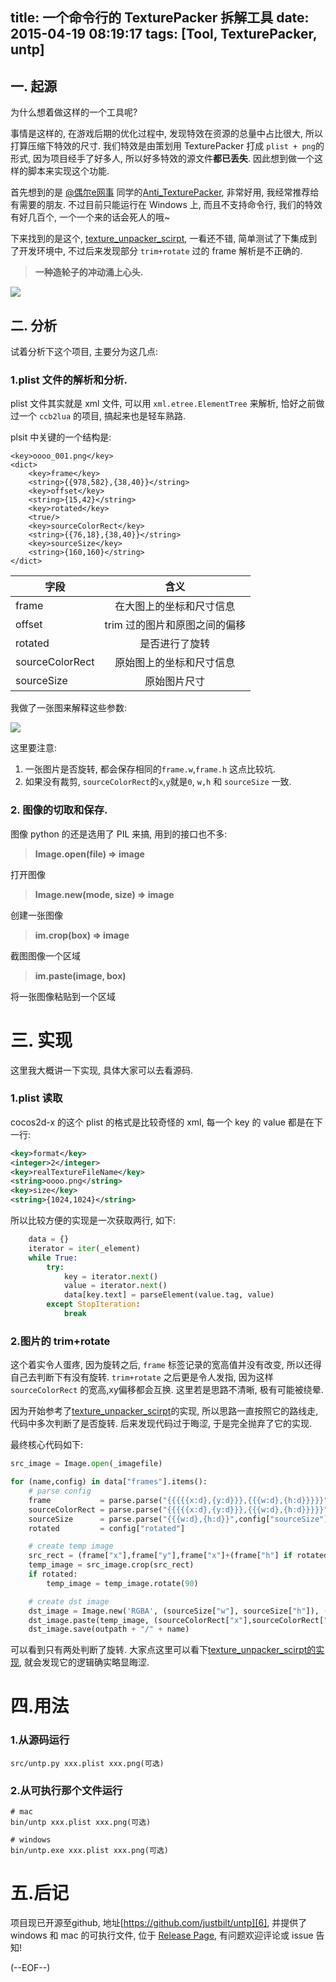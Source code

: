 title: 一个命令行的 TexturePacker 拆解工具
date: 2015-04-19 08:19:17
tags: [Tool, TexturePacker, untp]
---

## 一. 起源

为什么想着做这样的一个工具呢? 

事情是这样的, 在游戏后期的优化过程中, 发现特效在资源的总量中占比很大, 所以打算压缩下特效的尺寸. 我们特效是由策划用 TexturePacker 打成 `plist + png`的形式, 因为项目经手了好多人, 所以好多特效的源文件**都已丢失**. 因此想到做一个这样的脚本来实现这个功能.

<!-- more -->

首先想到的是 [@偶尔e网事][2] 同学的[Anti_TexturePacker][1], 非常好用, 我经常推荐给有需要的朋友. 不过目前只能运行在 Windows 上, 而且不支持命令行, 我们的特效有好几百个, 一个一个来的话会死人的哦~

下来找到的是这个, [texture_unpacker_scirpt][3], 一看还不错, 简单测试了下集成到了开发环境中, 不过后来发现部分 `trim+rotate` 过的 frame 解析是不正确的.

> **一种造轮子的冲动涌上心头.**

![][4]


## 二. 分析

试着分析下这个项目, 主要分为这几点:

### 1.plist 文件的解析和分析.

plist 文件其实就是 xml 文件, 可以用 `xml.etree.ElementTree` 来解析, 恰好之前做过一个 `ccb2lua` 的项目, 搞起来也是轻车熟路. 

plsit 中关键的一个结构是:

```
<key>oooo_001.png</key>
<dict>
    <key>frame</key>
    <string>{{978,582},{38,40}}</string>
    <key>offset</key>
    <string>{15,42}</string>
    <key>rotated</key>
    <true/>
    <key>sourceColorRect</key>
    <string>{{76,18},{38,40}}</string>
    <key>sourceSize</key>
    <string>{160,160}</string>
</dict>
```

| 字段        | 含义           |
| ------------- |:-------------:|
| frame      | 在大图上的坐标和尺寸信息 |
| offset      | trim 过的图片和原图之间的偏移 |
| rotated      | 是否进行了旋转 |
| sourceColorRect      | 原始图上的坐标和尺寸信息 |
| sourceSize      | 原始图片尺寸 |

我做了一张图来解释这些参数:

![][7]

这里要注意:
1. 一张图片是否旋转, 都会保存相同的`frame.w`,`frame.h` 这点比较坑.
2. 如果没有裁剪, `sourceColorRect`的`x`,`y`就是`0`, `w,h` 和 `sourceSize` 一致.

### 2. 图像的切取和保存.

图像 python 的还是选用了 PIL 来搞, 用到的接口也不多:

> **Image.open(file) ⇒ image**

打开图像

> **Image.new(mode, size) ⇒ image**

创建一张图像

> **im.crop(box) ⇒ image**

截图图像一个区域

> **im.paste(image, box)**

将一张图像粘贴到一个区域

# 三. 实现

这里我大概讲一下实现, 具体大家可以去看源码.

### 1.plist 读取

cocos2d-x 的这个 plist 的格式是比较奇怪的 xml, 每一个 key 的 value 都是在下一行:

```xml
<key>format</key>
<integer>2</integer>
<key>realTextureFileName</key>
<string>oooo.png</string>
<key>size</key>
<string>{1024,1024}</string>
```

所以比较方便的实现是一次获取两行, 如下:

```python
    data = {}
    iterator = iter(_element)
    while True:
        try:
            key = iterator.next()
            value = iterator.next()
            data[key.text] = parseElement(value.tag, value)
        except StopIteration:
            break
```

### 2.图片的 trim+rotate

这个着实令人蛋疼, 因为旋转之后, `frame` 标签记录的宽高值并没有改变, 所以还得自己去判断下有没有旋转. `trim+rotate` 之后更是令人发指, 因为这样 `sourceColorRect` 的宽高,xy偏移都会互换. 这里若是思路不清晰, 极有可能被绕晕.

因为开始参考了[texture_unpacker_scirpt][3]的实现, 所以思路一直按照它的路线走, 代码中多次判断了是否旋转. 后来发现代码过于晦涩, 于是完全抛弃了它的实现. 

最终核心代码如下:

```python
src_image = Image.open(_imagefile)

for (name,config) in data["frames"].items():
    # parse config
    frame           = parse.parse("{{{{{x:d},{y:d}}},{{{w:d},{h:d}}}}}",config["frame"])
    sourceColorRect = parse.parse("{{{{{x:d},{y:d}}},{{{w:d},{h:d}}}}}",config["sourceColorRect"])
    sourceSize      = parse.parse("{{{w:d},{h:d}}",config["sourceSize"])
    rotated         = config["rotated"]

    # create temp image
    src_rect = (frame["x"],frame["y"],frame["x"]+(frame["h"] if rotated else frame["w"]),frame["y"]+(frame["w"] if rotated else frame["h"]))
    temp_image = src_image.crop(src_rect)
    if rotated:
        temp_image = temp_image.rotate(90)

    # create dst image
    dst_image = Image.new('RGBA', (sourceSize["w"], sourceSize["h"]), (0,0,0,0))
    dst_image.paste(temp_image, (sourceColorRect["x"],sourceColorRect["y"]), mask=0)
    dst_image.save(outpath + "/" + name)
```

可以看到只有两处判断了旋转. 大家点这里可以看下[texture_unpacker_scirpt的实现][5], 就会发现它的逻辑确实略显晦涩.

# 四.用法

### 1.从源码运行

```
src/untp.py xxx.plist xxx.png(可选)
```

### 2.从可执行那个文件运行

```
# mac
bin/untp xxx.plist xxx.png(可选)

# windows 
bin/untp.exe xxx.plist xxx.png(可选)
```


# 五.后记

项目现已开源至github, 地址[https://github.com/justbilt/untp][6], 并提供了 windows 和 mac 的可执行文件, 位于 [Release Page][8], 有问题欢迎评论或 issue 告知!

(--EOF--)


[1]: http://blog.csdn.net/jackystudio/article/details/12867863
[2]: http://weibo.com/p/1005051307211523
[3]: https://github.com/onepill/texture_unpacker_scirpt
[4]: /img/22015-04-19-001.jpg
[5]: https://github.com/onepill/texture_unpacker_scirpt/blob/master/unpacker.py#L26-64
[6]: https://github.com/justbilt/untp
[7]: http://i.stack.imgur.com/4JxYT.png
[8]: https://github.com/justbilt/untp/releases
